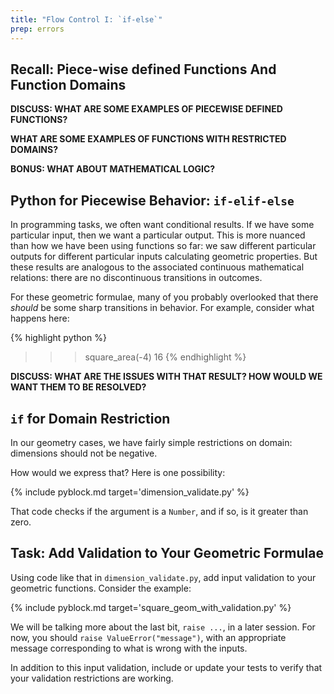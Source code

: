 ```yaml
---
title: "Flow Control I: `if-else`"
prep: errors
---
```


## Recall: Piece-wise defined Functions And Function Domains

**DISCUSS: WHAT ARE SOME EXAMPLES OF PIECEWISE DEFINED FUNCTIONS?**

**WHAT ARE SOME EXAMPLES OF FUNCTIONS WITH RESTRICTED DOMAINS?**

**BONUS: WHAT ABOUT MATHEMATICAL LOGIC?**

## Python for Piecewise Behavior: `if-elif-else`

In programming tasks, we often want conditional results.  If we have some
particular input, then we want a particular output.  This is more nuanced than
how we have been using functions so far: we saw different particular outputs for
different particular inputs calculating geometric properties.  But these results
are analogous to the associated continuous mathematical relations: there are no
discontinuous transitions in outcomes.

For these geometric formulae, many of you probably overlooked that there *should*
be some sharp transitions in behavior.  For example, consider what happens here:

{% highlight python %}
>>> square_area(-4)
16
{% endhighlight %}

**DISCUSS: WHAT ARE THE ISSUES WITH THAT RESULT? HOW WOULD WE WANT THEM TO BE RESOLVED?**

## `if` for Domain Restriction

In our geometry cases, we have fairly simple restrictions on domain: dimensions should
not be negative.

How would we express that?  Here is one possibility:

{% include pyblock.md target='dimension_validate.py' %}

That code checks if the argument is a `Number`, and if so, is it greater than zero.

## Task: Add Validation to Your Geometric Formulae

Using code like that in `dimension_validate.py`, add input validation to your
geometric functions.  Consider the example:

{% include pyblock.md target='square_geom_with_validation.py' %}

We will be talking more about the last bit, `raise ...`, in a later session.
For now, you should `raise ValueError("message")`, with an appropriate message
corresponding to what is wrong with the inputs.

In addition to this input validation, include or update your tests to verify that
your validation restrictions are working.
